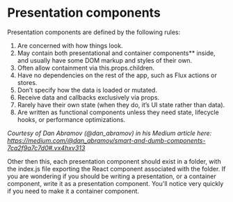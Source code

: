 # Presentation components
Presentation components are defined by the following rules:

1. Are concerned with how things look.
2. May contain both presentational and container components** inside, and usually have some DOM markup and styles of their own.
3. Often allow containment via this.props.children.
4. Have no dependencies on the rest of the app, such as Flux actions or stores.
5. Don’t specify how the data is loaded or mutated.
6. Receive data and callbacks exclusively via props.
7. Rarely have their own state (when they do, it’s UI state rather than data).
8. Are written as functional components unless they need state, lifecycle hooks, or performance optimizations.

*Courtesy of Dan Abramov (@dan_abramov) in his Medium article here: https://medium.com/@dan_abramov/smart-and-dumb-components-7ca2f9a7c7d0#.vx4hxv313*

Other then this, each presentation component should exist in a folder, with the
index.js file exporting the React component associated with the folder. If you
are wondering if you should be writing a presentation, or a container component,
write it as a presentation component. You'll notice very quickly if you need to
make it a container component.
